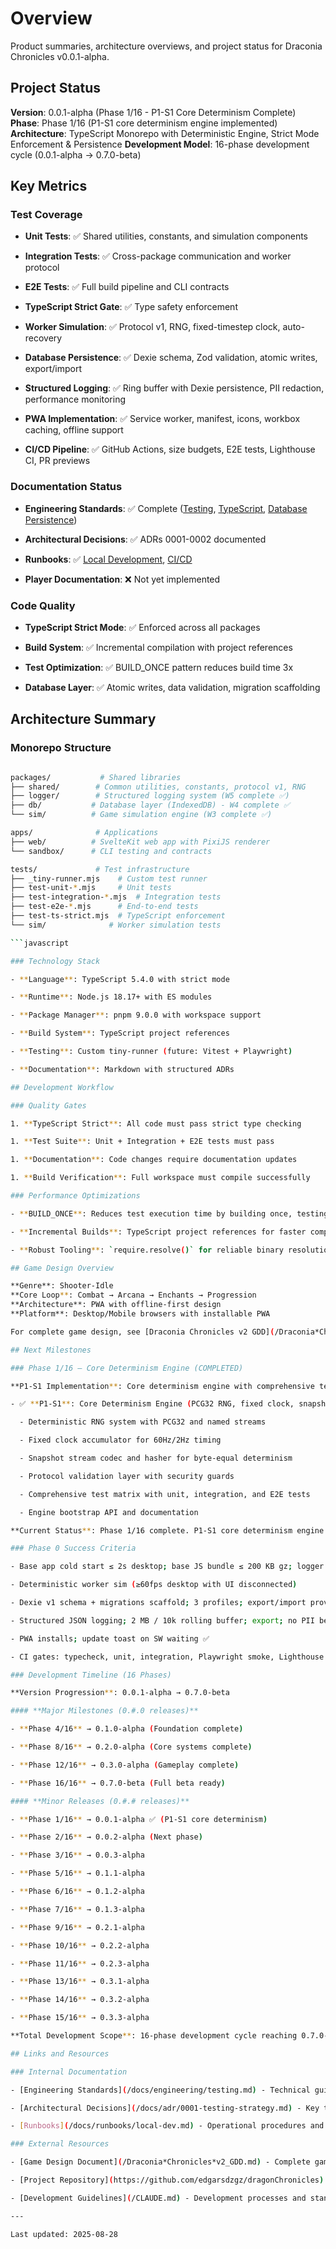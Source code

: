 <!-- markdownlint-disable -->

# Overview

Product summaries, architecture overviews, and project status for Draconia Chronicles v0.0.1-alpha.

## Project Status

**Version**: 0.0.1-alpha (Phase 1/16 - P1-S1 Core Determinism Complete)
**Phase**: Phase 1/16 (P1-S1 core determinism engine implemented)
**Architecture**: TypeScript Monorepo with Deterministic Engine, Strict Mode Enforcement & Persistence
**Development Model**: 16-phase development cycle (0.0.1-alpha → 0.7.0-beta)

## Key Metrics

### Test Coverage

- **Unit Tests**: ✅ Shared utilities, constants, and simulation components

- **Integration Tests**: ✅ Cross-package communication and worker protocol

- **E2E Tests**: ✅ Full build pipeline and CLI contracts

- **TypeScript Strict Gate**: ✅ Type safety enforcement

- **Worker Simulation**: ✅ Protocol v1, RNG, fixed-timestep clock, auto-recovery

- **Database Persistence**: ✅ Dexie schema, Zod validation, atomic writes, export/import

- **Structured Logging**: ✅ Ring buffer with Dexie persistence, PII redaction, performance monitoring

- **PWA Implementation**: ✅ Service worker, manifest, icons, workbox caching, offline support

- **CI/CD Pipeline**: ✅ GitHub Actions, size budgets, E2E tests, Lighthouse CI, PR previews

### Documentation Status

- **Engineering Standards**: ✅ Complete ([Testing](/docs/engineering/testing.md), [TypeScript](/docs/engineering/typescript.md), [Database Persistence](/docs/engineering/database-persistence.md))

- **Architectural Decisions**: ✅ ADRs 0001-0002 documented

- **Runbooks**: ✅ [Local Development](/docs/runbooks/local-dev.md), [CI/CD](/docs/runbooks/ci.md)

- **Player Documentation**: ❌ Not yet implemented

### Code Quality

- **TypeScript Strict Mode**: ✅ Enforced across all packages

- **Build System**: ✅ Incremental compilation with project references

- **Test Optimization**: ✅ BUILD_ONCE pattern reduces build time 3x

- **Database Layer**: ✅ Atomic writes, data validation, migration scaffolding

## Architecture Summary

### Monorepo Structure

````bash

packages/           # Shared libraries
├── shared/        # Common utilities, constants, protocol v1, RNG
├── logger/        # Structured logging system (W5 complete ✅)
├── db/           # Database layer (IndexedDB) - W4 complete ✅
└── sim/          # Game simulation engine (W3 complete ✅)

apps/              # Applications
├── web/          # SvelteKit web app with PixiJS renderer
└── sandbox/      # CLI testing and contracts

tests/             # Test infrastructure
├── _tiny-runner.mjs    # Custom test runner
├── test-unit-*.mjs     # Unit tests
├── test-integration-*.mjs  # Integration tests
├── test-e2e-*.mjs      # End-to-end tests
├── test-ts-strict.mjs  # TypeScript enforcement
└── sim/              # Worker simulation tests

```javascript

### Technology Stack

- **Language**: TypeScript 5.4.0 with strict mode

- **Runtime**: Node.js 18.17+ with ES modules

- **Package Manager**: pnpm 9.0.0 with workspace support

- **Build System**: TypeScript project references

- **Testing**: Custom tiny-runner (future: Vitest + Playwright)

- **Documentation**: Markdown with structured ADRs

## Development Workflow

### Quality Gates

1. **TypeScript Strict**: All code must pass strict type checking

1. **Test Suite**: Unit + Integration + E2E tests must pass

1. **Documentation**: Code changes require documentation updates

1. **Build Verification**: Full workspace must compile successfully

### Performance Optimizations

- **BUILD_ONCE**: Reduces test execution time by building once, testing multiple times

- **Incremental Builds**: TypeScript project references for faster compilation

- **Robust Tooling**: `require.resolve()` for reliable binary resolution

## Game Design Overview

**Genre**: Shooter-Idle
**Core Loop**: Combat → Arcana → Enchants → Progression
**Architecture**: PWA with offline-first design
**Platform**: Desktop/Mobile browsers with installable PWA

For complete game design, see [Draconia Chronicles v2 GDD](/Draconia*Chronicles*v2_GDD.md).

## Next Milestones

### Phase 1/16 — Core Determinism Engine (COMPLETED)

**P1-S1 Implementation**: Core determinism engine with comprehensive testing

- ✅ **P1-S1**: Core Determinism Engine (PCG32 RNG, fixed clock, snapshot system, protocol validation)

  - Deterministic RNG system with PCG32 and named streams

  - Fixed clock accumulator for 60Hz/2Hz timing

  - Snapshot stream codec and hasher for byte-equal determinism

  - Protocol validation layer with security guards

  - Comprehensive test matrix with unit, integration, and E2E tests

  - Engine bootstrap API and documentation

**Current Status**: Phase 1/16 complete. P1-S1 core determinism engine provides solid foundation for deterministic game simulation with comprehensive testing and validation. Ready for Phase 2/16 development.

### Phase 0 Success Criteria

- Base app cold start ≤ 2s desktop; base JS bundle ≤ 200 KB gz; logger layer ≤ 8 KB gz

- Deterministic worker sim (≥60fps desktop with UI disconnected)

- Dexie v1 schema + migrations scaffold; 3 profiles; export/import proven ✅

- Structured JSON logging; 2 MB / 10k rolling buffer; export; no PII beyond dragon name

- PWA installs; update toast on SW waiting ✅

- CI gates: typecheck, unit, integration, Playwright smoke, Lighthouse a11y ✅

### Development Timeline (16 Phases)

**Version Progression**: 0.0.1-alpha → 0.7.0-beta

#### **Major Milestones (0.#.0 releases)**

- **Phase 4/16** → 0.1.0-alpha (Foundation complete)

- **Phase 8/16** → 0.2.0-alpha (Core systems complete)

- **Phase 12/16** → 0.3.0-alpha (Gameplay complete)

- **Phase 16/16** → 0.7.0-beta (Full beta ready)

#### **Minor Releases (0.#.# releases)**

- **Phase 1/16** → 0.0.1-alpha ✅ (P1-S1 core determinism)

- **Phase 2/16** → 0.0.2-alpha (Next phase)

- **Phase 3/16** → 0.0.3-alpha

- **Phase 5/16** → 0.1.1-alpha

- **Phase 6/16** → 0.1.2-alpha

- **Phase 7/16** → 0.1.3-alpha

- **Phase 9/16** → 0.2.1-alpha

- **Phase 10/16** → 0.2.2-alpha

- **Phase 11/16** → 0.2.3-alpha

- **Phase 13/16** → 0.3.1-alpha

- **Phase 14/16** → 0.3.2-alpha

- **Phase 15/16** → 0.3.3-alpha

**Total Development Scope**: 16-phase development cycle reaching 0.7.0-beta for comprehensive game development

## Links and Resources

### Internal Documentation

- [Engineering Standards](/docs/engineering/testing.md) - Technical guidelines and policies

- [Architectural Decisions](/docs/adr/0001-testing-strategy.md) - Key technical decisions (ADRs)

- [Runbooks](/docs/runbooks/local-dev.md) - Operational procedures and setup guides

### External Resources

- [Game Design Document](/Draconia*Chronicles*v2_GDD.md) - Complete game design

- [Project Repository](https://github.com/edgarsdzgz/dragonChronicles) - Source code and issues

- [Development Guidelines](/CLAUDE.md) - Development processes and standards

---

Last updated: 2025-08-28
````
